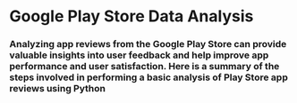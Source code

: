# Google Play Store Data Analysis 
### Analyzing app reviews from the Google Play Store can provide valuable insights into user feedback and help improve app performance and user satisfaction. Here is a summary of the steps involved in performing a basic analysis of Play Store app reviews using Python
